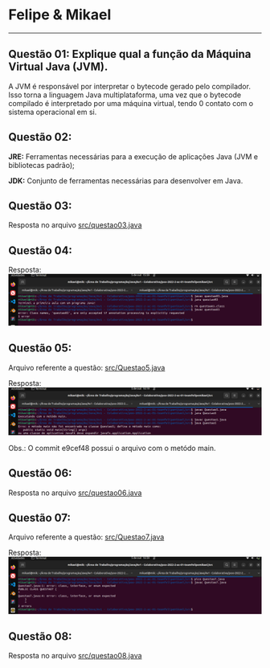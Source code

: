 # Felipe & Mikael

---

## Questão 01: Explique qual a função da Máquina Virtual Java (JVM).
A JVM é responsável por interpretar o bytecode gerado pelo compilador. Isso torna a linguagem Java
multiplataforma, uma vez que o bytecode compilado é interpretado por uma máquina virtual, tendo
0 contato com o sistema operacional em si.

## Questão 02:
**JRE:** Ferramentas necessárias para a execução de aplicações Java (JVM e bibliotecas padrão);

**JDK:** Conjunto de ferramentas necessárias para desenvolver em Java.

## Questão 03:
Resposta no arquivo [src/questao03.java](src/questao03.java)

## Questão 04:
Resposta:
![Resposta](imgs/questao04.png)

## Questão 05:
Arquivo referente a questão: [src/Questao5.java](src/Questao5.java)

Resposta:
![Resposta](imgs/questao05.png)

Obs.: O commit e9cef48 possui o arquivo com o metódo main.

## Questão 06:
Resposta no arquivo [src/questao06.java](src/questao06.java)

## Questão 07:
Arquivo referente a questão: [src/Questao7.java](src/Questao7.java)

Resposta:
![Resposta](imgs/questao07.png)

## Questão 08:
Resposta no arquivo [src/questao08.java](src/questao08.java)
